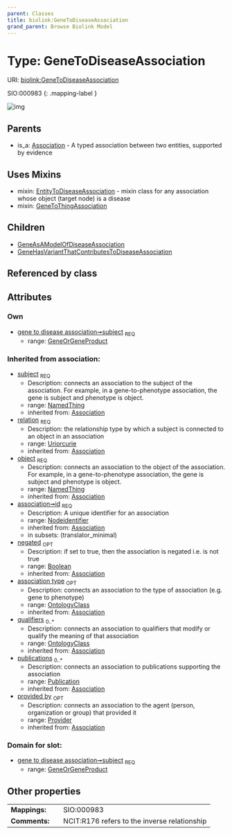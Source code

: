 ```yaml
---
parent: Classes
title: biolink:GeneToDiseaseAssociation
grand_parent: Browse Biolink Model
---
```


# Type: GeneToDiseaseAssociation




URI: [biolink:GeneToDiseaseAssociation](https://w3id.org/biolink/vocab/GeneToDiseaseAssociation)

SIO:000983
{: .mapping-label }

![img](http://yuml.me/diagram/nofunky;dir:TB/class/\[Provider]<provided%20by(i)%200..1-%20\[GeneToDiseaseAssociation&#124;relation(i):uriorcurie;id(i):nodeidentifier;negated(i):boolean%20%3F],%20\[Publication]<publications(i)%200..*-%20\[GeneToDiseaseAssociation],%20\[OntologyClass]<qualifiers(i)%200..*-%20\[GeneToDiseaseAssociation],%20\[OntologyClass]<association%20type(i)%200..1-%20\[GeneToDiseaseAssociation],%20\[NamedThing]<object(i)%201..1-%20\[GeneToDiseaseAssociation],%20\[GeneOrGeneProduct]<subject%201..1-%20\[GeneToDiseaseAssociation],%20\[GeneToDiseaseAssociation]uses%20-.->\[EntityToDiseaseAssociation],%20\[GeneToDiseaseAssociation]uses%20-.->\[GeneToThingAssociation],%20\[GeneToDiseaseAssociation]^-\[GeneHasVariantThatContributesToDiseaseAssociation],%20\[GeneToDiseaseAssociation]^-\[GeneAsAModelOfDiseaseAssociation],%20\[Association]^-\[GeneToDiseaseAssociation])

## Parents

 *  is_a: [Association](Association.md) - A typed association between two entities, supported by evidence

## Uses Mixins

 *  mixin: [EntityToDiseaseAssociation](EntityToDiseaseAssociation.md) - mixin class for any association whose object (target node) is a disease
 *  mixin: [GeneToThingAssociation](GeneToThingAssociation.md)

## Children

 * [GeneAsAModelOfDiseaseAssociation](GeneAsAModelOfDiseaseAssociation.md)
 * [GeneHasVariantThatContributesToDiseaseAssociation](GeneHasVariantThatContributesToDiseaseAssociation.md)

## Referenced by class


## Attributes


### Own

 * [gene to disease association➞subject](gene_to_disease_association_subject.md)  <sub>REQ</sub>
    * range: [GeneOrGeneProduct](GeneOrGeneProduct.md)

### Inherited from association:

 * [subject](subject.md)  <sub>REQ</sub>
    * Description: connects an association to the subject of the association. For example, in a gene-to-phenotype association, the gene is subject and phenotype is object.
    * range: [NamedThing](NamedThing.md)
    * inherited from: [Association](Association.md)
 * [relation](relation.md)  <sub>REQ</sub>
    * Description: the relationship type by which a subject is connected to an object in an association
    * range: [Uriorcurie](types/Uriorcurie.md)
    * inherited from: [Association](Association.md)
 * [object](object.md)  <sub>REQ</sub>
    * Description: connects an association to the object of the association. For example, in a gene-to-phenotype association, the gene is subject and phenotype is object.
    * range: [NamedThing](NamedThing.md)
    * inherited from: [Association](Association.md)
 * [association➞id](association_id.md)  <sub>REQ</sub>
    * Description: A unique identifier for an association
    * range: [Nodeidentifier](types/Nodeidentifier.md)
    * inherited from: [Association](Association.md)
    * in subsets: (translator_minimal)
 * [negated](negated.md)  <sub>OPT</sub>
    * Description: if set to true, then the association is negated i.e. is not true
    * range: [Boolean](types/Boolean.md)
    * inherited from: [Association](Association.md)
 * [association type](association_type.md)  <sub>OPT</sub>
    * Description: connects an association to the type of association (e.g. gene to phenotype)
    * range: [OntologyClass](OntologyClass.md)
    * inherited from: [Association](Association.md)
 * [qualifiers](qualifiers.md)  <sub>0..*</sub>
    * Description: connects an association to qualifiers that modify or qualify the meaning of that association
    * range: [OntologyClass](OntologyClass.md)
    * inherited from: [Association](Association.md)
 * [publications](publications.md)  <sub>0..*</sub>
    * Description: connects an association to publications supporting the association
    * range: [Publication](Publication.md)
    * inherited from: [Association](Association.md)
 * [provided by](provided_by.md)  <sub>OPT</sub>
    * Description: connects an association to the agent (person, organization or group) that provided it
    * range: [Provider](Provider.md)
    * inherited from: [Association](Association.md)

### Domain for slot:

 * [gene to disease association➞subject](gene_to_disease_association_subject.md)  <sub>REQ</sub>
    * range: [GeneOrGeneProduct](GeneOrGeneProduct.md)

## Other properties

|  |  |  |
| --- | --- | --- |
| **Mappings:** | | SIO:000983 |
| **Comments:** | | NCIT:R176 refers to the inverse relationship |

